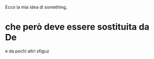 Ecco la mia idea di something,

# che però deve essere sostituita da De


e da pochi altri sfiguz


